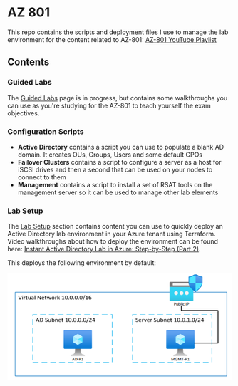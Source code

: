 # AZ 801
This repo contains the scripts and deployment files I use to manage the lab environment for the content related to AZ-801:
[AZ-801 YouTube Playlist](https://youtube.com/playlist?list=PLf4LHvX8--d9OHjQOs5Mnk1nNE0BTD488&si=8rz_vlgdxWSazdRV)

## Contents

### Guided Labs
The [Guided Labs](https://github.com/DanZab/az801/tree/main/Guided%20Labs) page is in progress, but contains some walkthroughs you can use as you're studying for the AZ-801 to teach yourself the exam objectives.

### Configuration Scripts
- **Active Directory** contains a script you can use to populate a blank AD domain. It creates OUs, Groups, Users and some default GPOs
- **Failover Clusters** contains a script to configure a server as a host for iSCSI drives and then a second that can be used on your nodes to connect to them
- **Management** contains a script to install a set of RSAT tools on the management server so it can be used to manage other lab elements

### Lab Setup
The [Lab Setup](https://github.com/DanZab/az801/tree/main/Lab%20Setup) section contains content you can use to quickly deploy an Active Directory lab environment in your Azure tenant using Terraform. Video walkthroughs about how to deploy the environment can be found here: [Instant Active Directory Lab in Azure: Step-by-Step (Part 2)](https://youtu.be/dlGQxzPiXsk).

This deploys the following environment by default:

![AD Lab Environment](diagram.png)


